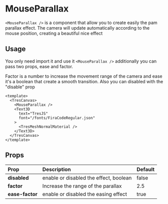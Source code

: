 # MouseParallax

<DocsDemo>
  <MouseParallaxDemo />
</DocsDemo>

`<MouseParallax />` is a component that allow you to create easily the pam parallax effect. The camera will update automatically according to the mouse position, creating a beautiful nice effect

## Usage

You only need import it and use it `<MouseParallax />` additionally you can pass two props, ease and factor.

Factor is a number to increase the movement range of the camera and ease it's a boolean that create a smooth transition. Also you can disabled with the "disable" prop

```vue
<template>
  <TresCanvas>
    <MouseParallax />
    <Text3D
      text="TresJS"
      font="/fonts/FiraCodeRegular.json"
    >
      <TresMeshNormalMaterial />
    </Text3D>
  </TresCanvas>
</template>
```

## Props

| Prop         | Description                                             | Default |
| :----------- | :------------------------------------------------------ | ------- |
| **disabled** | enable or disabled the effect, boolean                  | false   |
| **factor**   | Increase the range of the parallax | 2.5       |
| **ease-factor**   | enable or disabled the easing effect | true       |
